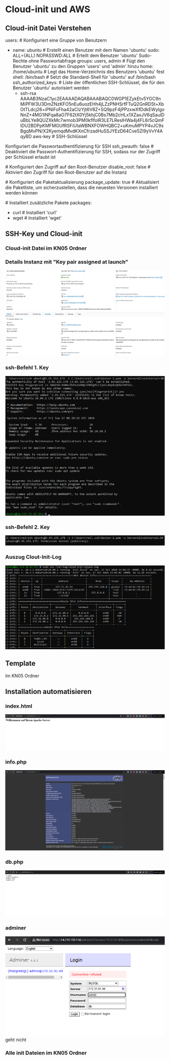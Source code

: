 # Cloud-init und AWS

## Cloud-init Datei Verstehen
users: # Konfiguriert eine Gruppe von Benutzern
  - name: ubuntu  # Erstellt einen Benutzer mit dem Namen 'ubuntu'
    sudo: ALL=(ALL) NOPASSWD:ALL  # Erteilt dem Benutzer 'ubuntu' Sudo-Rechte ohne Passwortabfrage
    groups: users, admin  # Fügt den Benutzer 'ubuntu' zu den Gruppen 'users' und 'admin' hinzu
    home: /home/ubuntu  # Legt das Home-Verzeichnis des Benutzers 'ubuntu' fest
    shell: /bin/bash  # Setzt die Standard-Shell für 'ubuntu' auf /bin/bash
    ssh_authorized_keys:  # Liste der öffentlichen SSH-Schlüssel, die für den Benutzer 'ubuntu' autorisiert werden
      - ssh-rsa AAAAB3NzaC1yc2EAAAADAQABAAABAQC0WGP1EZykEtv5YGC9nMiPFW3U3DmZNzKFO5nEu6uozEHh4jLZzPNHSrfFTuQ2GnRDSt+XbOtTLdcj26+iPNiFoFha42aCIzYjt6V8Z+SQ9pzF4jPPzxwXfDdkEWylgoNnZ+4MG1lNFqa8aO7F62tX0Yj5khjC0Bs7Mb2cHLx1XZaxJV6qSaulDuBbLYe8QUZXkMc7wmob3PM0kflfolR3LE7LResIHWa4j4FL6r5cQmFlDU2BDPpKMFMGUfRSFiUtaWBNXFOWHQBC2+uKmuMPYP4vJC9sBgqMvPN/X2KyemqdMvdKXnCfrzadHuSSJYEzD64Cve5Zl9yVvY4AqyBD aws-key
      \# SSH-Schlüssel

Konfiguriert die Passwortauthentifizierung für SSH
ssh_pwauth: false  # Deaktiviert die Passwort-Authentifizierung für SSH, sodass nur der Zugriff per Schlüssel erlaubt ist

\# Konfiguriert den Zugriff auf den Root-Benutzer
disable_root: false  # Aktiviert den Zugriff für den Root-Benutzer auf die Instanz

\# Konfiguriert die Paketaktualisierung
package_update: true  # Aktualisiert die Paketliste, um sicherzustellen, dass die neuesten Versionen installiert werden können

\# Installiert zusätzliche Pakete
packages:
  - curl  # Installiert 'curl'
  - wget  # Installiert 'wget'

## SSH-Key und Cloud-init
### Cloud-init Datei im KN05 Ordner
### Details Instanz mit "Key pair assigned at launch"
![alt text](image-1.png)
### ssh-Befehl 1. Key
![alt text](image.png)
### ssh-Befehl 2. Key
![alt text](image-2.png)
### Auszug Clout-Init-Log
![alt text](image-3.png)

## Template
Im KN05 Ordner

## Installation automatisieren

### index.html
![alt text](image-4.png)

### info.php
![alt text](image-5.png)

### db.php
![alt text](image-6.png)

### adminer
![alt text](image-7.png)
geht nicht

### Alle init Dateien im KN05 Ordner
